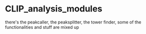 # CLIP_analysis_modules

there's the peakcaller, the peaksplitter, the tower finder, some of the functionalities and stuff are mixed up

